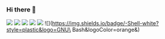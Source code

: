 ### Hi there 👋

![](https://img.shields.io/badge/-PyTorch-white?style=plastic&logo=Pytorch&logoColor=orange&) 
![](https://img.shields.io/badge/-CUDA-black?style=plastic&logo=C&logoColor=red&) 
![](https://img.shields.io/badge/-Git-white?style=plastic&logo=Git&logoColor=orange&)
![](https://img.shields.io/badge/-Python-white?style=plastic&logo=Python&logoColor=orange&)
![](https://img.shields.io/badge/-Linux-white?style=plastic&logo=Linux&logoColor=orange&)
![](https://img.shields.io/badge/-Shell-white?style=plastic&logo=GNU\ Bash&logoColor=orange&)


<!--
**davidalami/davidalami** is a ✨ _special_ ✨ repository because its `README.md` (this file) appears on your GitHub profile.

Here are some ideas to get you started:

- 🔭 I’m currently working on ...
- 🌱 I’m currently learning ...
- 👯 I’m looking to collaborate on ...
- 🤔 I’m looking for help with ...
- 💬 Ask me about ...
- 📫 How to reach me: ...
- 😄 Pronouns: ...
- ⚡ Fun fact: ...
📫 Reach me at:
-->
